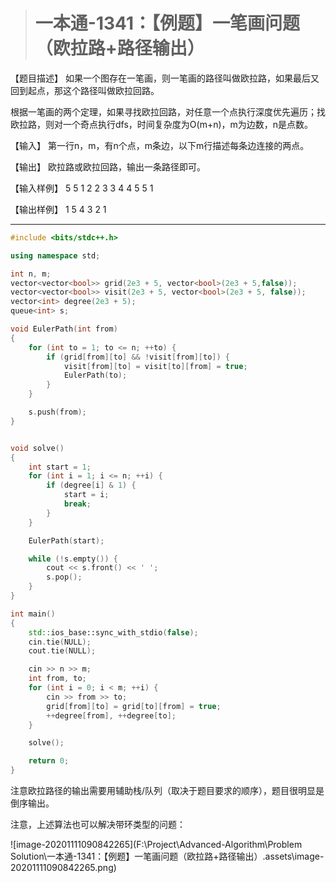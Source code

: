 > # 一本通-1341：【例题】一笔画问题（欧拉路+路径输出）

【题目描述】
如果一个图存在一笔画，则一笔画的路径叫做欧拉路，如果最后又回到起点，那这个路径叫做欧拉回路。

根据一笔画的两个定理，如果寻找欧拉回路，对任意一个点执行深度优先遍历；找欧拉路，则对一个奇点执行dfs，时间复杂度为O(m+n)，m为边数，n是点数。

【输入】
第一行n，m，有n个点，m条边，以下m行描述每条边连接的两点。

【输出】
欧拉路或欧拉回路，输出一条路径即可。

【输入样例】
5 5
1 2
2 3
3 4
4 5
5 1

【输出样例】
1 5 4 3 2 1

-----

```c++
#include <bits/stdc++.h>

using namespace std;

int n, m;
vector<vector<bool>> grid(2e3 + 5, vector<bool>(2e3 + 5,false));
vector<vector<bool>> visit(2e3 + 5, vector<bool>(2e3 + 5, false));
vector<int> degree(2e3 + 5);
queue<int> s;

void EulerPath(int from)
{
    for (int to = 1; to <= n; ++to) {
        if (grid[from][to] && !visit[from][to]) {
            visit[from][to] = visit[to][from] = true;
            EulerPath(to);
        }
    }

    s.push(from);
}


void solve()
{
    int start = 1;
    for (int i = 1; i <= n; ++i) {
        if (degree[i] & 1) {
            start = i;
            break;
        }
    }

    EulerPath(start);

    while (!s.empty()) {
        cout << s.front() << ' ';
        s.pop();
    }
}

int main()
{
    std::ios_base::sync_with_stdio(false);
    cin.tie(NULL);
    cout.tie(NULL);

    cin >> n >> m;
    int from, to;
    for (int i = 0; i < m; ++i) {
        cin >> from >> to;
        grid[from][to] = grid[to][from] = true;
        ++degree[from], ++degree[to];
    }    

    solve();

    return 0;
}
```

注意欧拉路径的输出需要用辅助栈/队列（取决于题目要求的顺序），题目很明显是倒序输出。

注意，上述算法也可以解决带环类型的问题：

![image-20201111090842265](F:\Project\Advanced-Algorithm\Problem Solution\一本通-1341：【例题】一笔画问题（欧拉路+路径输出）.assets\image-20201111090842265.png)